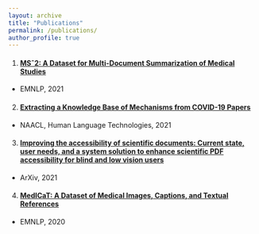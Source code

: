 ```yaml
---
layout: archive
title: "Publications"
permalink: /publications/
author_profile: true
---
```


1. #### [MSˆ2: A Dataset for Multi-Document Summarization of Medical Studies](http://madeleinevanzuylen.com/files/MS2_A_Dataset_for_Multi-Document_Summarization_of_Medical_Studies.pdf)
  * EMNLP, 2021

2. #### [Extracting a Knowledge Base of Mechanisms from COVID-19 Papers](https://madeleinevanuylen.com/files/Extracting_a_Knowledge_Base_of_Mechanisms_from_COVID-19_Papers.pdf)
  * NAACL, Human Language Technologies, 2021

3. #### [Improving the accessibility of scientific documents: Current state, user needs, and a system solution to enhance scientific PDF accessibility for blind and low vision users](https://madeleinevanuylen.com/files/Improving_the_accessibility_of_scientific_documents.pdf)
  * ArXiv, 2021
  
4. #### [MedICaT: A Dataset of Medical Images, Captions, and Textual References ](https://madeleinevanuylen.com/files/MedICaT_A_Dataset_of_Medical_Images_Captions_and_Textual_References.pdf)
  * EMNLP, 2020
